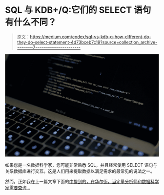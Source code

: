 # SQL 与 KDB+/Q:它们的 SELECT 语句有什么不同？

> 原文：<https://medium.com/codex/sql-vs-kdb-q-how-different-do-they-do-select-statement-4d73bceb7c19?source=collection_archive---------7----------------------->

![](img/e4f4c2b826008cea8516747b88d2615f.png)

如果您是一名数据科学家，您可能非常熟悉 SQL，并且经常使用 SELECT 语句与关系数据库进行交互。这是人们用来提取数据以满足需求的最常见的说法之一。

然而，正如我在上一篇文章下面的[中提到的，在华尔街，当定量分析师和数据科学家需要查询…](/codex/a-general-introduction-to-kdb-q-for-data-scientist-quantitative-analyst-4b18ec5336b2)